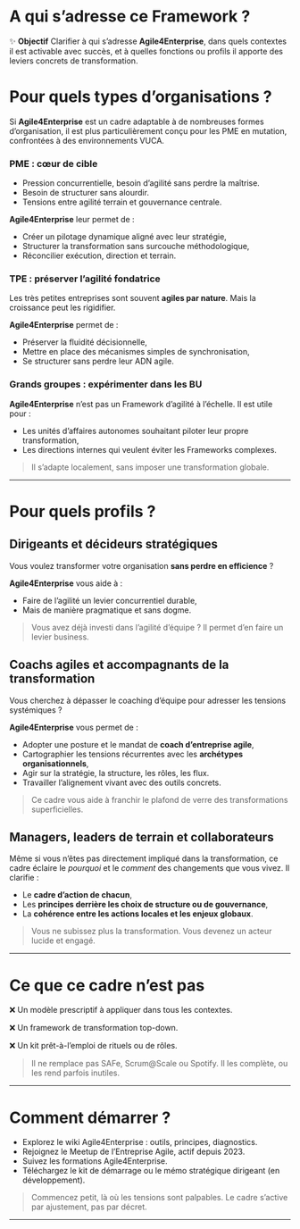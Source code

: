 # A qui s’adresse ce Framework ?



✨ **Objectif** Clarifier à qui s’adresse **Agile4Enterprise**, dans quels contextes il est activable avec succès, et à quelles fonctions ou profils il apporte des leviers concrets de transformation.

# Pour quels types d’organisations ?

Si **Agile4Enterprise** est un cadre adaptable à de nombreuses formes d’organisation, il est plus particulièrement conçu pour les PME en mutation, confrontées à des environnements VUCA.

### PME : cœur de cible

- Pression concurrentielle, besoin d’agilité sans perdre la maîtrise.
- Besoin de structurer sans alourdir.
- Tensions entre agilité terrain et gouvernance centrale.

**Agile4Enterprise** leur permet de :

- Créer un pilotage dynamique aligné avec leur stratégie,
- Structurer la transformation sans surcouche méthodologique,
- Réconcilier exécution, direction et terrain.

### TPE : **préserver l’agilité fondatrice**

Les très petites entreprises sont souvent **agiles par nature**. Mais la croissance peut les rigidifier.

**Agile4Enterprise** permet de :

- Préserver la fluidité décisionnelle,
- Mettre en place des mécanismes simples de synchronisation,
- Se structurer sans perdre leur ADN agile.

### Grands groupes : expérimenter dans les BU

**Agile4Enterprise** n’est pas un Framework d’agilité à l’échelle. Il est utile pour :

- Les unités d’affaires autonomes souhaitant piloter leur propre transformation,
- Les directions internes qui veulent éviter les Frameworks complexes.

> Il s’adapte localement, sans imposer une transformation globale.
> 

---

# Pour quels profils ?

## Dirigeants et décideurs stratégiques

Vous voulez transformer votre organisation **sans perdre en efficience** ?

**Agile4Enterprise** vous aide à :

- Faire de l’agilité un levier concurrentiel durable,
- Mais de manière pragmatique et sans dogme.

> Vous avez déjà investi dans l’agilité d’équipe ? Il permet d’en faire un levier business.
> 

## **Coachs agiles et accompagnants de la transformation**

Vous cherchez à dépasser le coaching d’équipe pour adresser les tensions systémiques ?

**Agile4Enterprise** vous permet de :

- Adopter une posture et le mandat de **coach d’entreprise agile**,
- Cartographier les tensions récurrentes avec les **archétypes organisationnels**,
- Agir sur la stratégie, la structure, les rôles, les flux.
- Travailler l’alignement vivant avec des outils concrets.

> Ce cadre vous aide à franchir le plafond de verre des transformations superficielles.
> 

## **Managers, leaders de terrain et collaborateurs**

Même si vous n’êtes pas directement impliqué dans la transformation, ce cadre éclaire le *pourquoi* et le *comment* des changements que vous vivez. Il clarifie :

- Le **cadre d’action de chacun**,
- Les **principes derrière les choix de structure ou de gouvernance**,
- La **cohérence entre les actions locales et les enjeux globaux**.

> Vous ne subissez plus la transformation. Vous devenez un acteur lucide et engagé.
> 

---

# Ce que ce cadre **n’est pas**

❌ Un modèle prescriptif à appliquer dans tous les contextes.

❌ Un framework de transformation top-down.

❌ Un kit prêt-à-l’emploi de rituels ou de rôles.

> Il ne remplace pas SAFe, Scrum@Scale ou Spotify. Il les complète, ou les rend parfois inutiles.
> 

---

# Comment démarrer ?

- Explorez le wiki Agile4Enterprise : outils, principes, diagnostics.
- Rejoignez le Meetup de l’Entreprise Agile, actif depuis 2023.
- Suivez les formations Agile4Enterprise.
- Téléchargez le kit de démarrage ou le mémo stratégique dirigeant (en développement).

> Commencez petit, là où les tensions sont palpables. Le cadre s’active par ajustement, pas par décret.
> 

---